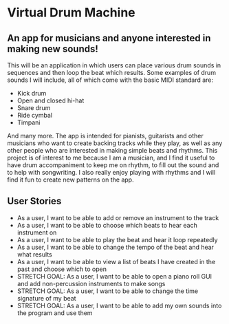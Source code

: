 # Virtual Drum Machine

## An app for musicians and anyone interested in making new sounds!

This will be an application in which users can place various drum sounds in sequences and then loop the beat which 
results. Some examples of drum sounds I will include, all of which come with the basic MIDI standard are:
- Kick drum 
- Open and closed hi-hat
- Snare drum
- Ride cymbal
- Timpani

And many more. The app is intended for pianists, guitarists and other musicians who want to create backing tracks while 
they play, as well as any other people who are interested in making simple beats and rhythms. This project is of 
interest to me because I am a musician, and I find it useful to have drum accompaniment to keep 
me on rhythm, to fill out the sound and to help with songwriting. I also really enjoy playing with rhythms and I will 
find it fun to create new patterns on the app.

## User Stories
- As a user, I want to be able to add or remove an instrument to the track
- As a user, I want to be able to choose which beats to hear each instrument on
- As a user, I want to be able to play the beat and hear it loop repeatedly
- As a user, I want to be able to change the tempo of the beat and hear what results
- As a user, I want to be able to view a list of beats I have created in the past and choose which to open
- STRETCH GOAL: As a user, I want to be able to open a piano roll GUI and add non-percussion instruments to make songs
- STRETCH GOAL: As a user, I want to be able to change the time signature of my beat
- STRETCH GOAL: As a user, I want to be able to add my own sounds into the program and use them